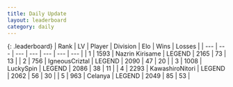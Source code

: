 ```yaml
---
title: Daily Update
layout: leaderboard
category: daily
---
```


{: .leaderboard}
| Rank | LV | Player | Division | Elo | Wins | Losses |
| --- | --- | --- | --- | --- | --- | --- |
| <span data-change="0">1</span> | 1593 | <span title="ID: 315148">Nazrin Kirisame</span> | LEGEND | <span data-change="-37">2165</span> | <span data-change="19">73</span> | <span data-change="7">13</span> |
| <span data-change="0">2</span> | 756 | <span title="ID: 69018">IgneousCriztal</span> | LEGEND | <span data-change="13">2090</span> | <span data-change="4">47</span> | <span data-change="1">20</span> |
| <span data-change="1">3</span> | 1008 | <span title="ID: 498412">LuckySpin</span> | LEGEND | <span data-change="38">2086</span> | <span data-change="12">38</span> | <span data-change="3">11</span> |
| <span data-change="1">4</span> | 2293 | <span title="ID: 164871">KawashiroNitori</span> | LEGEND | <span data-change="17">2062</span> | <span data-change="6">56</span> | <span data-change="2">30</span> |
| <span data-change="-2">5</span> | 963 | <span title="ID: 222362">Celanya</span> | LEGEND | <span data-change="-7">2049</span> | <span data-change="6">85</span> | <span data-change="5">53</span> |